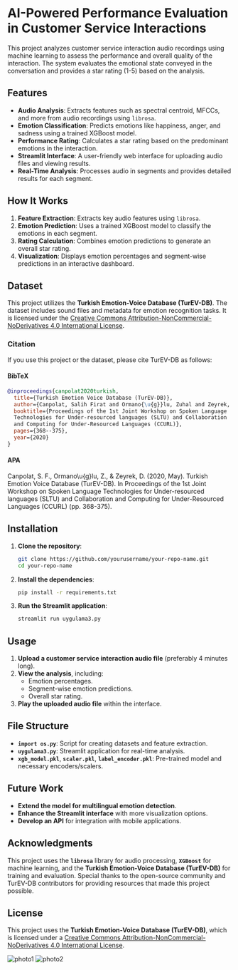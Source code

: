 # AI-Powered Performance Evaluation in Customer Service Interactions

This project analyzes customer service interaction audio recordings using machine learning to assess the performance and overall quality of the interaction. The system evaluates the emotional state conveyed in the conversation and provides a star rating (1-5) based on the analysis.

## Features
- **Audio Analysis**: Extracts features such as spectral centroid, MFCCs, and more from audio recordings using `librosa`.
- **Emotion Classification**: Predicts emotions like happiness, anger, and sadness using a trained XGBoost model.
- **Performance Rating**: Calculates a star rating based on the predominant emotions in the interaction.
- **Streamlit Interface**: A user-friendly web interface for uploading audio files and viewing results.
- **Real-Time Analysis**: Processes audio in segments and provides detailed results for each segment.

## How It Works
1. **Feature Extraction**: Extracts key audio features using `librosa`.
2. **Emotion Prediction**: Uses a trained XGBoost model to classify the emotions in each segment.
3. **Rating Calculation**: Combines emotion predictions to generate an overall star rating.
4. **Visualization**: Displays emotion percentages and segment-wise predictions in an interactive dashboard.

## Dataset
This project utilizes the **Turkish Emotion-Voice Database (TurEV-DB)**. The dataset includes sound files and metadata for emotion recognition tasks. It is licensed under the [Creative Commons Attribution-NonCommercial-NoDerivatives 4.0 International License](https://creativecommons.org/licenses/by-nc-nd/4.0/).

### Citation
If you use this project or the dataset, please cite TurEV-DB as follows:

#### BibTeX
```bibtex
@inproceedings{canpolat2020turkish,
  title={Turkish Emotion Voice Database (TurEV-DB)},
  author={Canpolat, Salih Firat and Ormano{\u{g}}lu, Zuhal and Zeyrek, Deniz},
  booktitle={Proceedings of the 1st Joint Workshop on Spoken Language
  Technologies for Under-resourced languages (SLTU) and Collaboration
  and Computing for Under-Resourced Languages (CCURL)},
  pages={368--375},
  year={2020}
}
```

#### APA
Canpolat, S. F., Ormano\u{g}lu, Z., & Zeyrek, D. (2020, May). Turkish Emotion Voice Database (TurEV-DB). In Proceedings of the 1st Joint Workshop on Spoken Language Technologies for Under-resourced languages (SLTU) and Collaboration and Computing for Under-Resourced Languages (CCURL) (pp. 368-375).

## Installation
1. **Clone the repository**:
   ```bash
   git clone https://github.com/yourusername/your-repo-name.git
   cd your-repo-name
   ```
2. **Install the dependencies**:
   ```bash
   pip install -r requirements.txt
   ```
3. **Run the Streamlit application**:
   ```bash
   streamlit run uygulama3.py
   ```

## Usage
1. **Upload a customer service interaction audio file** (preferably 4 minutes long).
2. **View the analysis**, including:
   - Emotion percentages.
   - Segment-wise emotion predictions.
   - Overall star rating.
3. **Play the uploaded audio file** within the interface.

## File Structure
- **`import os.py`**: Script for creating datasets and feature extraction.
- **`uygulama3.py`**: Streamlit application for real-time analysis.
- **`xgb_model.pkl`**, **`scaler.pkl`**, **`label_encoder.pkl`**: Pre-trained model and necessary encoders/scalers.

## Future Work
- **Extend the model for multilingual emotion detection**.
- **Enhance the Streamlit interface** with more visualization options.
- **Develop an API** for integration with mobile applications.

## Acknowledgments
This project uses the **`librosa`** library for audio processing, **`XGBoost`** for machine learning, and the **Turkish Emotion-Voice Database (TurEV-DB)** for training and evaluation. Special thanks to the open-source community and TurEV-DB contributors for providing resources that made this project possible.

## License
This project uses the **Turkish Emotion-Voice Database (TurEV-DB)**, which is licensed under a [Creative Commons Attribution-NonCommercial-NoDerivatives 4.0 International License](https://creativecommons.org/licenses/by-nc-nd/4.0/).

![photo1](https://github.com/user-attachments/assets/132fb7dc-acc7-4c47-bfa9-d0c0db7e124e)
![photo2](https://github.com/user-attachments/assets/61f96758-76b0-4cc5-9d12-ea1c2487d201)
